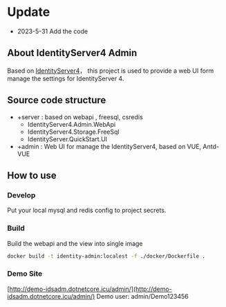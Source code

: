 # Update
- 2023-5-31 Add the code

## About IdentityServer4 Admin

Based on [IdentityServer4](https://github.com/IdentityServer/IdentityServer4)， this project is used to provide a web UI form manage the settings for IdentityServer 4.

## Source code structure

- +server : based on webapi , freesql, csredis 
  - IdentityServer4.Admin.WebApi 
  - IdentityServer4.Storage.FreeSql
  - IdentityServer.QuickStart.UI
- +admin  : Web UI for manage the IdentityServer4, based on VUE, Antd-VUE

## How to use

### Develop
Put your local mysql and redis config to project secrets. 

### Build

Build the webapi and the view into single image

```bash
docker build -t identity-admin:localest -f ./docker/Dockerfile .
```
### Demo Site

[http://demo-idsadm.dotnetcore.icu/admin/](http://demo-idsadm.dotnetcore.icu/admin/) 
Demo user: admin/Demo123456
